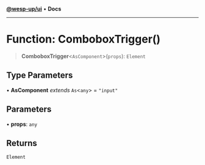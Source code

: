 [**@wesp-up/ui**](../README.md) • **Docs**

---

# Function: ComboboxTrigger()

> **ComboboxTrigger**\<`AsComponent`\>(`props`): `Element`

## Type Parameters

• **AsComponent** _extends_ `As`\<`any`\> = `"input"`

## Parameters

• **props**: `any`

## Returns

`Element`
